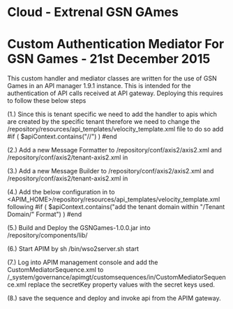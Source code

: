 # Cloud - Extrenal GSN GAmes

# Custom Authentication Mediator For GSN Games - 21st December 2015

This custom handler and mediator classes are written for the use of GSN Games in an API manager 1.9.1 instance.
This is intended for the authentication of API calls received at API gateway.
Deploying this requires to follow these below steps

(1.) Since this is tenant specific we need to add the handler to apis which are created by the specific tenant therefore we need
to change the <APIM-HOME>/repository/resources/api_templates/velocity_template.xml file to do so add
<handlers xmlns="http://ws.apache.org/ns/synapse">
    #if ( $apiContext.contains("/<GSNTenantName>/") )
        <handler class="org.wso2.carbon.cloud.gsn.customhandler.CopyAuthHeader" />
    #end

(2.) Add a new Message Formatter to <APIM-HOME>/repository/conf/axis2/axis2.xml and  <APIM-HOME>/repository/conf/axis2/tenant-axis2.xml
in <axisconfig>
        <messageFormatters>
            <messageFormatter contentType="application/hal+json" class="org.apache.synapse.commons.json.JsonStreamFormatter"/>


(3.) Add a new Message Builder to <APIM-HOME>/repository/conf/axis2/axis2.xml and  <APIM-HOME>/repository/conf/axis2/tenant-axis2.xml in
<axisconfig>
        <messageBuilders>
            <messageBuilder contentType="application/x-www-form-urlencoded" class="org.apache.synapse.commons.builders.XFormURLEncodedBuilder"/>

(4.) Add the below configuration in to <APIM_HOME>/repository/resources/api_templates/velocity_template.xml following <handlers xmlns="http://ws.apache.org/ns/synapse">
    #if ( $apiContext.contains("add the tenant domain within "/Tenant Domain/"   Format") )
                     <handler class="org.wso2.carbon.cloud.gsn.customhandler.CopyAuthHeader" />
                     #end

(5.) Build and Deploy the GSNGames-1.0.0.jar into <APIM-HOME>/repository/components/lib/

(6.) Start APIM by sh <APIM-HOME>/bin/wso2server.sh start

(7.) Log into APIM management console and add the CustomMediatorSequence.xml to /_system/governance/apimgt/customsequences/in/CustomMediatorSequence.xml
replace the secretKey property values with the secret keys used.

(8.) save the sequence and deploy and invoke api from the APIM gateway.